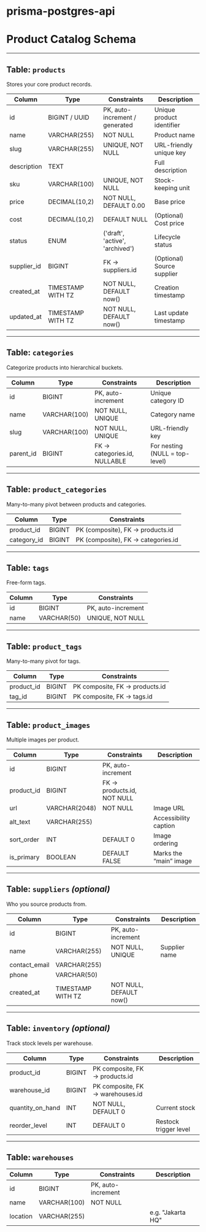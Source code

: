 # prisma-postgres-api

# Product Catalog Schema

---

## Table: `products`

Stores your core product records.

| Column      | Type              | Constraints                     | Description                |
| ----------- | ----------------- | ------------------------------- | -------------------------- |
| id          | BIGINT / UUID     | PK, auto-increment / generated  | Unique product identifier  |
| name        | VARCHAR(255)      | NOT NULL                        | Product name               |
| slug        | VARCHAR(255)      | UNIQUE, NOT NULL                | URL-friendly unique key    |
| description | TEXT              |                                 | Full description           |
| sku         | VARCHAR(100)      | UNIQUE, NOT NULL                | Stock-keeping unit         |
| price       | DECIMAL(10,2)     | NOT NULL, DEFAULT 0.00          | Base price                 |
| cost        | DECIMAL(10,2)     | DEFAULT NULL                    | (Optional) Cost price      |
| status      | ENUM              | ('draft', 'active', 'archived') | Lifecycle status           |
| supplier_id | BIGINT            | FK → suppliers.id               | (Optional) Source supplier |
| created_at  | TIMESTAMP WITH TZ | NOT NULL, DEFAULT now()         | Creation timestamp         |
| updated_at  | TIMESTAMP WITH TZ | NOT NULL, DEFAULT now()         | Last update timestamp      |

---

## Table: `categories`

Categorize products into hierarchical buckets.

| Column    | Type         | Constraints                  | Description                    |
| --------- | ------------ | ---------------------------- | ------------------------------ |
| id        | BIGINT       | PK, auto-increment           | Unique category ID             |
| name      | VARCHAR(100) | NOT NULL, UNIQUE             | Category name                  |
| slug      | VARCHAR(100) | NOT NULL, UNIQUE             | URL-friendly key               |
| parent_id | BIGINT       | FK → categories.id, NULLABLE | For nesting (NULL = top-level) |

---

## Table: `product_categories`

Many-to-many pivot between products and categories.

| Column      | Type   | Constraints                        |
| ----------- | ------ | ---------------------------------- |
| product_id  | BIGINT | PK (composite), FK → products.id   |
| category_id | BIGINT | PK (composite), FK → categories.id |

---

## Table: `tags`

Free-form tags.

| Column | Type        | Constraints        |
| ------ | ----------- | ------------------ |
| id     | BIGINT      | PK, auto-increment |
| name   | VARCHAR(50) | UNIQUE, NOT NULL   |

---

## Table: `product_tags`

Many-to-many pivot for tags.

| Column     | Type   | Constraints                    |
| ---------- | ------ | ------------------------------ |
| product_id | BIGINT | PK composite, FK → products.id |
| tag_id     | BIGINT | PK composite, FK → tags.id     |

---

## Table: `product_images`

Multiple images per product.

| Column     | Type          | Constraints                | Description            |
| ---------- | ------------- | -------------------------- | ---------------------- |
| id         | BIGINT        | PK, auto-increment         |                        |
| product_id | BIGINT        | FK → products.id, NOT NULL |                        |
| url        | VARCHAR(2048) | NOT NULL                   | Image URL              |
| alt_text   | VARCHAR(255)  |                            | Accessibility caption  |
| sort_order | INT           | DEFAULT 0                  | Image ordering         |
| is_primary | BOOLEAN       | DEFAULT FALSE              | Marks the “main” image |

---

## Table: `suppliers` _(optional)_

Who you source products from.

| Column        | Type              | Constraints             | Description   |
| ------------- | ----------------- | ----------------------- | ------------- |
| id            | BIGINT            | PK, auto-increment      |               |
| name          | VARCHAR(255)      | NOT NULL, UNIQUE        | Supplier name |
| contact_email | VARCHAR(255)      |                         |               |
| phone         | VARCHAR(50)       |                         |               |
| created_at    | TIMESTAMP WITH TZ | NOT NULL, DEFAULT now() |               |

---

## Table: `inventory` _(optional)_

Track stock levels per warehouse.

| Column           | Type   | Constraints                      | Description           |
| ---------------- | ------ | -------------------------------- | --------------------- |
| product_id       | BIGINT | PK composite, FK → products.id   |                       |
| warehouse_id     | BIGINT | PK composite, FK → warehouses.id |                       |
| quantity_on_hand | INT    | NOT NULL, DEFAULT 0              | Current stock         |
| reorder_level    | INT    | DEFAULT 0                        | Restock trigger level |

---

## Table: `warehouses`

| Column   | Type         | Constraints        | Description       |
| -------- | ------------ | ------------------ | ----------------- |
| id       | BIGINT       | PK, auto-increment |                   |
| name     | VARCHAR(100) | NOT NULL           |                   |
| location | VARCHAR(255) |                    | e.g. "Jakarta HQ" |
